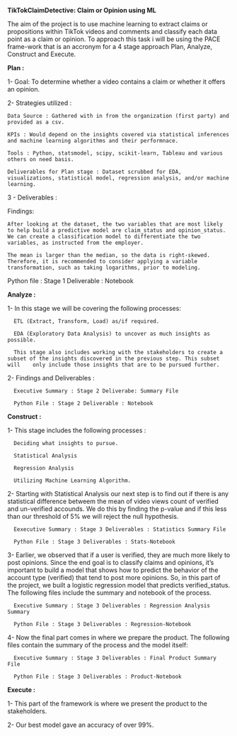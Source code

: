 **TikTokClaimDetective: Claim or Opinion using ML**

The aim of the project is to use machine learning to extract claims or propositions within TikTok videos and comments and classify each data point as a claim or opinion. To approach this task i will be using the PACE frame-work that is an accronym for a 4 stage approach Plan, Analyze, Construct and Execute.

**Plan :**

1- Goal: To determine whether a video contains a claim or whether it offers an opinion.

2- Strategies utilized :

    Data Source : Gathered with in from the organization (first party) and provided as a csv.

    KPIs : Would depend on the insights covered via statistical inferences and machine learning algorithms and their performnace.

    Tools : Python, statsmodel, scipy, scikit-learn, Tableau and various others on need basis.

    Deliverables for Plan stage : Dataset scrubbed for EDA, visualizations, statistical model, regression analysis, and/or machine learning.

3 - Deliverables :

  Findings:

    After looking at the dataset, the two variables that are most likely to help build a predictive model are claim_status and opinion_status.     We can create a classification model to differentiate the two variables, as instructed from the employer.

    The mean is larger than the median, so the data is right-skewed. Therefore, it is recommended to consider applying a variable         
    transformation, such as taking logarithms, prior to modeling.

  Python file : Stage 1 Deliverable : Notebook

**Analyze :**

1- In this stage we will be covering the following processes:

      ETL (Extract, Transform, Load) as/if required.

      EDA (Exploratory Data Analysis) to uncover as much insights as possible.

      This stage also includes working with the stakeholders to create a subset of the insights discovered in the previous step. This subset         will    only include those insights that are to be pursued further.

2- Findings and Deliverables :

      Executive Summary : Stage 2 Deliverabe: Summary File

      Python File : Stage 2 Deliverable : Notebook

**Construct :**

1- This stage includes the following processes :

      Deciding what insights to pursue.

      Statistical Analysis

      Regression Analysis

      Utilizing Machine Learning Algorithm.

2- Starting with Statistical Analysis our next step is to find out if there is any statistical difference betweem the mean of video views count of verified and un-verified accounds. We do this by finding the p-value and if this less than our threshold of 5% we will reject the null hypothesis.

      Eexecutive Summary : Stage 3 Deliverables : Statistics Summary File

      Python File : Stage 3 Deliverables : Stats-Notebook

3- Earlier, we observed that if a user is verified, they are much more likely to post opinions. Since the end goal is to classify claims and opinions, it’s important to build a model that shows how to predict the behavior of the account type (verified) that tend to post more opinions. So, in this part of the project, we built a logistic regression model that predicts verified_status. The following files include the summary and notebook of the process.

      Executive Summary : Stage 3 Deliverables : Regression Analysis Summary
  
      Python File : Stage 3 Deliverables : Regression-Notebook

4- Now the final part comes in where we prepare the product. The following files contain the summary of the process and the model itself:

      Executive Summary : Stage 3 Deliverables : Final Product Summary File

      Python File : Stage 3 Deliverables : Product-Notebook

**Execute :**

1- This part of the framework is where we present the product to the stakeholders.

2- Our best model gave an accuracy of over 99%.
